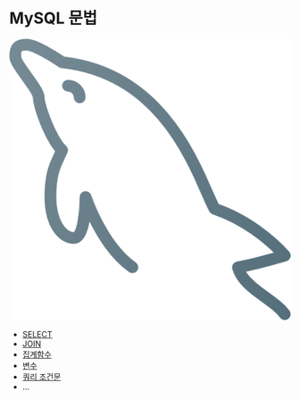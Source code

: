 MySQL 문법
===

<img src="../images/mysql.png"></img> <br>

- [SELECT](./SELECT.md)
- [JOIN](./JOIN.md)
- [집계함수](./집계함수.md)
- [변수](./변수.md)
- [쿼리 조건문](./쿼리_조건문.md)
- ...

